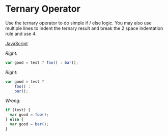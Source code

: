 # Ternary Operator

Use the ternary operator to do simple if / else logic. You may also use
multiple lines to indent the ternary result and break the 2 space
indentation rule and use 4.

[JavaScript](../js/ternary-operator.js)

*Right:*

```js
var good = test ? foo() : bar();
```

*Right:*

```js
var good = test ?
    foo() :
    bar();
```

*Wrong:*

```js
if (test) {
  var good = foo();
} else {
  var good = bar();
}
```